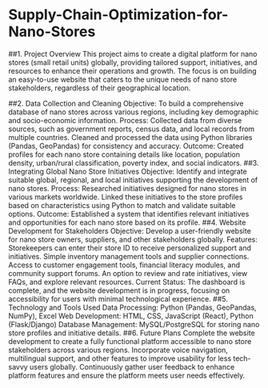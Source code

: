 # Supply-Chain-Optimization-for-Nano-Stores
##1. Project Overview
This project aims to create a digital platform for nano stores (small retail units) globally, providing tailored support, initiatives, and resources to enhance their operations and growth. The focus is on building an easy-to-use website that caters to the unique needs of nano store stakeholders, regardless of their geographical location.

##2. Data Collection and Cleaning
Objective: To build a comprehensive database of nano stores across various regions, including key demographic and socio-economic information.
Process:
Collected data from diverse sources, such as government reports, census data, and local records from multiple countries.
Cleaned and processed the data using Python libraries (Pandas, GeoPandas) for consistency and accuracy.
Outcome: Created profiles for each nano store containing details like location, population density, urban/rural classification, poverty index, and social indicators.
##3. Integrating Global Nano Store Initiatives
Objective: Identify and integrate suitable global, regional, and local initiatives supporting the development of nano stores.
Process:
Researched initiatives designed for nano stores in various markets worldwide.
Linked these initiatives to the store profiles based on characteristics using Python to match and validate suitable options.
Outcome: Established a system that identifies relevant initiatives and opportunities for each nano store based on its profile.
##4. Website Development for Stakeholders
Objective: Develop a user-friendly website for nano store owners, suppliers, and other stakeholders globally.
Features:
Storekeepers can enter their store ID to receive personalized support and initiatives.
Simple inventory management tools and supplier connections.
Access to customer engagement tools, financial literacy modules, and community support forums.
An option to review and rate initiatives, view FAQs, and explore relevant resources.
Current Status: The dashboard is complete, and the website development is in progress, focusing on accessibility for users with minimal technological experience.
##5. Technology and Tools Used
Data Processing: Python (Pandas, GeoPandas, NumPy), Excel
Web Development: HTML, CSS, JavaScript (React), Python (Flask/Django)
Database Management: MySQL/PostgreSQL for storing nano store profiles and initiative details.
##6. Future Plans
Complete the website development to create a fully functional platform accessible to nano store stakeholders across various regions.
Incorporate voice navigation, multilingual support, and other features to improve usability for less tech-savvy users globally.
Continuously gather user feedback to enhance platform features and ensure the platform meets user needs effectively.
